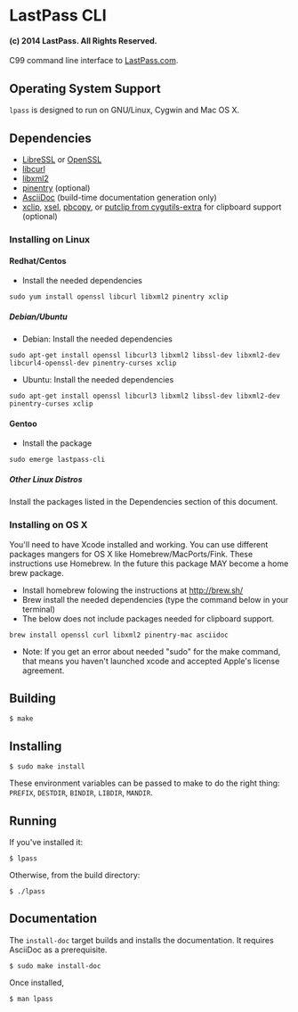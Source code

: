 # LastPass CLI
#### (c) 2014 LastPass.  All Rights Reserved.

C99 command line interface to [LastPass.com](https://lastpass.com/).


## Operating System Support

`lpass` is designed to run on GNU/Linux, Cygwin and Mac OS X.

## Dependencies 

* [LibreSSL](http://www.libressl.org/) or [OpenSSL](https://www.openssl.org/)
* [libcurl](http://curl.haxx.se/)
* [libxml2](http://xmlsoft.org/)
* [pinentry](https://www.gnupg.org/related_software/pinentry/index.en.html) (optional)
* [AsciiDoc](http://www.methods.co.nz/asciidoc/) (build-time documentation generation only)
* [xclip](http://sourceforge.net/projects/xclip/), [xsel](http://www.vergenet.net/~conrad/software/xsel/), [pbcopy](https://developer.apple.com/library/mac/documentation/Darwin/Reference/ManPages/man1/pbcopy.1.html), or [putclip from cygutils-extra](https://cygwin.com/cgi-bin2/package-grep.cgi?grep=cygutils-extra) for clipboard support (optional)

### Installing on Linux
#### Redhat/Centos
* Install the needed dependencies

```
sudo yum install openssl libcurl libxml2 pinentry xclip
```


##### Debian/Ubuntu
* Debian: Install the needed dependencies

```
sudo apt-get install openssl libcurl3 libxml2 libssl-dev libxml2-dev libcurl4-openssl-dev pinentry-curses xclip
```

* Ubuntu: Install the needed dependencies

```
sudo apt-get install openssl libcurl3 libxml2 libssl-dev libxml2-dev pinentry-curses xclip
```


#### Gentoo
* Install the package
```
sudo emerge lastpass-cli
```


##### Other Linux Distros
Install the packages listed in the Dependencies section of this document.

### Installing on OS X
You'll need to have Xcode installed and working. You can use different packages mangers for OS X like Homebrew/MacPorts/Fink. These instructions use Homebrew. In the future this package MAY become a home brew package.

* Install homebrew folowing the instructions at http://brew.sh/
* Brew install the needed dependencies (type the command below in your terminal)
* The below does not include packages needed for clipboard support.

```
brew install openssl curl libxml2 pinentry-mac asciidoc
```

* Note: If you get an error about needed "sudo" for the make command, that means you haven't launched xcode and accepted Apple's license agreement.


## Building

    $ make

## Installing

    $ sudo make install

These environment variables can be passed to make to do the right thing: `PREFIX`, `DESTDIR`, `BINDIR`, `LIBDIR`, `MANDIR`.

## Running

If you've installed it:

    $ lpass

Otherwise, from the build directory:

    $ ./lpass

## Documentation

The `install-doc` target builds and installs the documentation.  It requires
AsciiDoc as a prerequisite.

    $ sudo make install-doc

Once installed,

    $ man lpass
